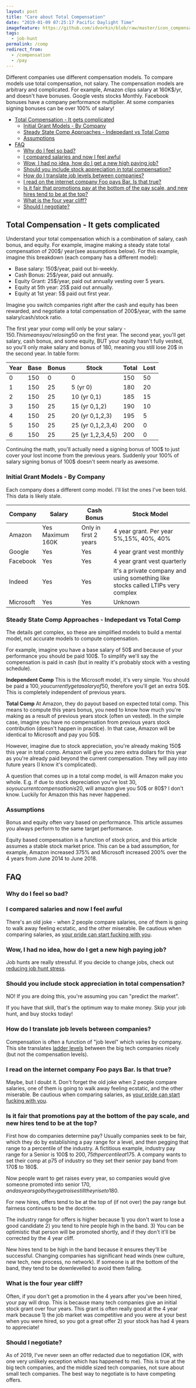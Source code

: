 ```yaml
---
layout: post
title: "Care about Total Compensation"
date: "2019-01-09 07:25:17 Pacific Daylight Time"
imagefeature: https://github.com/idvorkin/blob/raw/master/icon_compensation.png
tags:
  - job-hunt
permalink: /comp
redirect_from:
  - /compensation
  - /pay
---
```


Different companies use different compensation models. To compare models use total compensation, not salary. The compensation models are arbitrary and complicated. For example, Amazon clips salary at 160K\$/yr, and doesn't have bonuses. Google vests stocks Monthly. Facebook bonuses have a company performance multiplier. At some companies signing bonuses can be over 100% of salary!

<!-- imagefeature: https://thenounproject.com/0a7bdab3-cb97-4cce-9161-d4504ebc88c2
![](https://github.com/idvorkin/blob/raw/master/noun_compensation%20_and%20benefits.svg?sanitize=1)
![](https://raw.githubusercontent.com/idvorkin/blob/master/noun_compensation%20_and%20benefits.svg?sanitize=1)
-->

<!-- prettier-ignore-start -->
<!-- vim-markdown-toc GFM -->

- [Total Compensation - It gets complicated](#total-compensation---it-gets-complicated)
    - [Initial Grant Models - By Company](#initial-grant-models---by-company)
    - [Steady State Comp Approaches - Indepedant vs Total Comp](#steady-state-comp-approaches---indepedant-vs-total-comp)
    - [Assumptions](#assumptions)
- [FAQ](#faq)
    - [Why do I feel so bad?](#why-do-i-feel-so-bad)
    - [I compared salaries and now I feel awful](#i-compared-salaries-and-now-i-feel-awful)
    - [Wow, I had no idea, how do I get a new high paying job?](#wow-i-had-no-idea-how-do-i-get-a-new-high-paying-job)
    - [Should you include stock appreciation in total compensation?](#should-you-include-stock-appreciation-in-total-compensation)
    - [How do I translate job levels between companies?](#how-do-i-translate-job-levels-between-companies)
    - [I read on the internet company Foo pays Bar. Is that true?](#i-read-on-the-internet-company-foo-pays-bar-is-that-true)
    - [Is it fair that promotions pay at the bottom of the pay scale, and new hires tend to be at the top?](#is-it-fair-that-promotions-pay-at-the-bottom-of-the-pay-scale-and-new-hires-tend-to-be-at-the-top)
    - [What is the four year cliff?](#what-is-the-four-year-cliff)
    - [Should I negotiate?](#should-i-negotiate)

<!-- vim-markdown-toc -->
<!-- prettier-ignore-end -->

## Total Compensation - It gets complicated

Understand your total compensation which is a combination of salary, cash bonus, and equity. For example, imagine making a steady state total compensation of 200\$/ year(see assumptions below). For this example, imagine this breakdown (each company has a different model):

- Base salary: 150\$/year, paid out bi-weekly.
- Cash Bonus: 25\$/year, paid out annually.
- Equity Grant: 25\$/year, paid out annually vesting over 5 years.
- Equity at 5th year: 25\$ paid out annually.
- Equity at 1st year: 5\$ paid out first year.

Imagine you switch companies right after the cash and equity has been rewarded, and negotiate a total compensation of 200\$/year, with the same salary/cash/stock ratio.

The first year your comp will only be your salary - 150$. This means you're losing 50$ on the first year. The second year, you'll get salary, cash bonus, and some equity, BUT your equity hasn't fully vested, so you'll only make salary and bonus of 180, meaning you still lose 20\$ in the second year. In table form:

| Year | Base | Bonus | Stock             | Total | Lost |
| ---- | ---- | ----- | ----------------- | ----- | ---- |
| 0    | 150  | 0     | 0                 | 150   | 50   |
| 1    | 150  | 25    | 5 (yr 0)          | 180   | 20   |
| 2    | 150  | 25    | 10 (yr 0,1)       | 185   | 15   |
| 3    | 150  | 25    | 15 (yr 0,1,2)     | 190   | 10   |
| 4    | 150  | 25    | 20 (yr 0,1,2,3)   | 195   | 5    |
| 5    | 150  | 25    | 25 (yr 0,1,2,3,4) | 200   | 0    |
| 6    | 150  | 25    | 25 (yr 1,2,3,4,5) | 200   | 0    |

Continuing the math, you'll actually need a signing bonus of 100\$ to just cover your lost income from the previous years. Suddenly your 100% of salary signing bonus of 100\$ doesn't seem nearly as awesome.

### Initial Grant Models - By Company

Each company does a different comp model. I'll list the ones I've been told. This data is likely stale.

| Company   | Salary           | Cash Bonus            | Stock Model                                                                      |
| --------- | ---------------- | --------------------- | -------------------------------------------------------------------------------- |
| Amazon    | Yes Maximum 160K | Only in first 2 years | 4 year grant. Per year 5%,15%, 40%, 40%                                          |
| Google    | Yes              | Yes                   | 4 year grant vest monthly                                                        |
| Facebook  | Yes              | Yes                   | 4 year grant vest quarterly                                                      |
| Indeed    | Yes              | Yes                   | It's a private company and using something like stocks called LTIPs very complex |
| Microsoft | Yes              | Yes                   | Unknown                                                                          |

### Steady State Comp Approaches - Indepedant vs Total Comp

The details get complex, so these are simplified models to build a mental model, not accurate models to compute compensation.

For example, imagine you have a base salary of 50$ and because of your performance you should be paid 100$. To simplify we'll
say the compensation is paid in cash (but in reality it's probably stock with a vesting schedule).

**Independent Comp** This is the Microsoft model, it's very simple. You should be paid a 100$, you currently get a salary of  50$, therefore you'll get an extra 50\$. This is completely independent of previous years.

**Total Comp** At Amazon, they do payout based on expected total comp. This means to compute this years bonus, you need to know how much you're making as a result of previous years stock (often un vested). In the simple case, imagine you have no compensation from previous years stock contribution (doesn't happen in practice). In that case, Amazon will be identical to Microsoft and pay you 50\$.

However, imagine due to stock appreciation, you're already making 150\$ this year in total comp. Amazon will give you zero extra dollars for this year as you're already paid beyond the current compensation. They will pay into future years (I know it's complicated).

A question that comes up in a total comp model, is will Amazon make you whole. E.g. if due to stock depreciation you've lost 30$, so you current compensation is 20$, will amazon give you 50$ or 80$? I don't know. Luckily for Amazon this has never happened.

### Assumptions

Bonus and equity often vary based on performance. This article assumes you always perform to the same target performance.

Equity based compensation is a function of stock price, and this article assumes a stable stock market price. This can be a bad assumption, for example, Amazon increased 375% and Microsoft increased 200% over the 4 years from June 2014 to June 2018.

## FAQ

### Why do I feel so bad?

### I compared salaries and now I feel awful

There's an old joke - when 2 people compare salaries, one of them is going to walk away feeling ecstatic, and the other miserable. Be cautious when comparing salaries, as [your pride can start fucking with you](/pride).

### Wow, I had no idea, how do I get a new high paying job?

Job hunts are really stressful. If you decide to change jobs, check out [reducing job hunt stress](/job-hunt-stress).

### Should you include stock appreciation in total compensation?

NO! If you are doing this, you're assuming you can "predict the market".

If you have that skill, that's the optimum way to make money. Skip your job hunt, and buy stocks today!

### How do I translate job levels between companies?

Compensation is often a function of "job level" which varies by company. This site translates [ladder levels](https://www.levels.fyi/) between the big tech companies nicely (but not the compensation levels).

### I read on the internet company Foo pays Bar. Is that true?

Maybe, but I doubt it. Don't forget the old joke when 2 people compare salaries, one of them is going to walk away feeling ecstatic, and the other miserable. Be cautious when comparing salaries, as [your pride can start fucking with you](/pride).

### Is it fair that promotions pay at the bottom of the pay scale, and new hires tend to be at the top?

First how do companies determine pay? Usually companies seek to be fair, which they do by establishing a pay range for a level, and then pegging that range to a percentile of the industry. A fictitious example, industry pay range for a Senior is 100$ to 200$, 75th percentile at 175$. A company wants to set their comp at p75 of industry so they set their senior pay band from 170$ to 180\$.

Now people want to get raises every year, so companies would give someone promoted into senior 170$, and as years go by they get raises till they rise to 180$.

For new hires, offers tend to be at the top of (if not over) the pay range but fairness continues to be the doctrine.

The industry range for offers is higher because 1) you don't want to lose a good candidate 2) you tend to hire people high in the band. 3) You can be optimistic that person will be promoted shortly, and if they don't it'll be corrected by the 4 year cliff.

New hires tend to be high in the band because it ensures they'll be successful. Changing companies has significant head winds (new culture, new tech, new process, no network). If someone is at the bottom of the band, they tend to be downlevelled to avoid them failing.

### What is the four year cliff?

Often, if you don't get a promotion in the 4 years after you've been hired, your pay will drop. This is because many tech companies give an initial stock grant over four years. This grant is often really good at the 4 year mark because 1) the job market was competitive and you were at your best when you were hired, so you got a great offer 2) your stock has had 4 years to appreciate!

### Should I negotiate?

As of 2019, I've never seen an offer redacted due to negotiation (OK, with one very unlikely exception which has happened to me). This is true at the big tech companies, and the middle sized tech companies, not sure about small tech companies. The best way to negotiate is to have competing offers.
